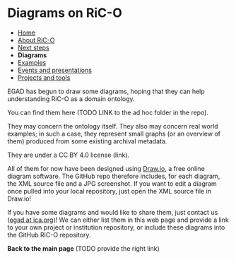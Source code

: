 # Diagrams on RiC-O

* [Home](index.html)
* [About RiC-O](about.html)
* [Next steps](next-steps.html)
* **Diagrams**
* [Examples](examples.html)
* [Events and presentations](events.html)
* [Projects and tools](projects-and-tools.html)

EGAD has begun to draw some diagrams, hoping that they can help understanding RiC-O as a domain ontology.

You can find them here (TODO LINK to the ad hoc folder in the repo).

They may concern the ontology itself. They also may concern real world examples; in such a case, they represent small graphs (or an overview of them) produced from some existing archival metadata.

They are under a CC BY 4.0 license (link).

All of them for now have been designed using [Draw.io](https://www.draw.io/), a free online diagram software. The GitHub repo therefore includes, for each diagram, the XML source file and a JPG screenshot. If you want to edit a diagram once pulled into your local repository, just open the XML source file in Draw.io! 

If you have some diagrams and would like to share them, just contact us ([egad at ica.org](mailto:egad@ica.org))! We can either list them in this web page and provide a link to your own project or institution repository, or include these diagrams into the GitHub RiC-O repository.

**Back to the main page** (TODO provide the right link)


